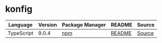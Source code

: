 # konfig

|Language|Version|Package Manager|README|Source|
|-|-|-|-|-|
|TypeScript|9.0.4|[npm](https://www.npmjs.com/package/snaptrade-typescript-sdk/v/9.0.4)|[README](https://github.com/konfig-dev/snaptrade-sdks/tree/HEAD/typescript#readme)|[Source](https://github.com/konfig-dev/snaptrade-sdks/tree/HEAD/typescript)|